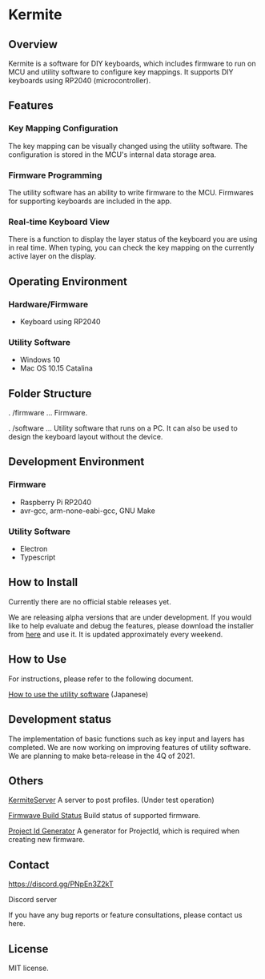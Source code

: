# Kermite

## Overview

Kermite is a software for DIY keyboards, which includes firmware to run on MCU and utility software to configure key mappings. It supports DIY keyboards using RP2040 (microcontroller).

## Features
### Key Mapping Configuration

The key mapping can be visually changed using the utility software. The configuration is stored in the MCU's internal data storage area.

### Firmware Programming

The utility software has an ability to write firmware to the MCU.  Firmwares for supporting keyboards are included in the app.
### Real-time Keyboard View

There is a function to display the layer status of the keyboard you are using in real time. When typing, you can check the key mapping on the currently active layer on the display.
## Operating Environment

### Hardware/Firmware
- Keyboard using RP2040
### Utility Software
- Windows 10
- Mac OS 10.15 Catalina
## Folder Structure

. /firmware ... Firmware.

. /software ... Utility software that runs on a PC. It can also be used to design the keyboard layout without the device.

## Development Environment

### Firmware
- Raspberry Pi RP2040
- avr-gcc, arm-none-eabi-gcc, GNU Make

### Utility Software
- Electron
- Typescript

## How to Install

Currently there are no official stable releases yet.

We are releasing alpha versions that are under development. If you would like to help evaluate and debug the features, please download the installer from [here](https://github.com/kermite-org/Kermite/releases) and use it. It is updated approximately every weekend.

## How to Use
For instructions, please refer to the following document. 

[How to use the utility software](./document/usage/tutorial.md) (Japanese)

## Development status
The implementation of basic functions such as key input and layers has completed. We are now working on improving features of utility software.
We are planning to make beta-release in the 4Q of 2021.
## Others
[KermiteServer](https://dev.server.kermite.org/) A server to post profiles. (Under test operation)

[Firmwave Build Status](https://app.kermite.org/firmware-stats/) Build status of supported firmware.

[Project Id Generator](https://app.kermite.org/krs/generator/) A generator for ProjectId, which is required when creating new firmware.

## Contact
https://discord.gg/PNpEn3Z2kT

Discord server

If you have any bug reports or feature consultations, please contact us here.
## License
MIT license.

